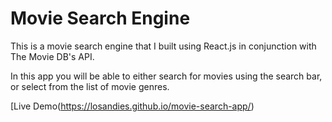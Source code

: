 # Movie Search Engine

This is a movie search engine that I built using React.js in conjunction with The Movie DB's API.

In this app you will be able to either search for movies using the search bar, or select from the list of movie genres.

[Live Demo(https://losandies.github.io/movie-search-app/)

